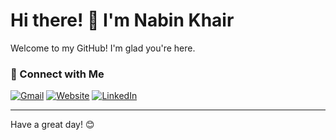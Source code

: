 # Hi there! 👋 I'm Nabin Khair

Welcome to my GitHub! I'm glad you're here.

### 🔗 Connect with Me

[![Gmail](https://img.shields.io/badge/Gmail-nabinkhair12@gmail.com-EA4335?style=for-the-badge&logo=gmail&logoColor=white)](mailto:nabinkhair12@gmail.com)
[![Website](https://img.shields.io/badge/Website-nabinkhair.com.np-34A853?style=for-the-badge&logo=google-chrome&logoColor=white)](https://www.nabinkhair.com.np)
[![LinkedIn](https://img.shields.io/badge/LinkedIn-Nabin%20Khair-0A66C2?style=for-the-badge&logo=linkedin&logoColor=white)](https://linkedin.com/in/nabinkhair42)

---

Have a great day! 😊
